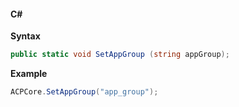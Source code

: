 #### C#

**Syntax**

```csharp
public static void SetAppGroup (string appGroup);
```

**Example**

```csharp
ACPCore.SetAppGroup("app_group");
```